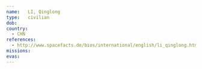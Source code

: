 ```yaml
---
name:	LI, Qinglong
type:	civilian
dob:	
country:
  - CHN
references:
  - http://www.spacefacts.de/bios/international/english/li_qinglong.htm
missions:
evas:
---
```

